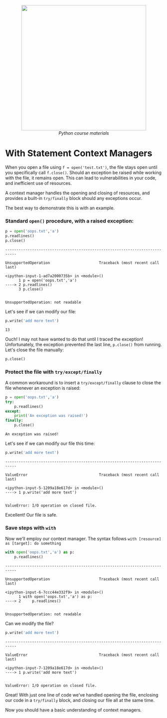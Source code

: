 <center>
    <img src='https://intecbrussel.be/img/logo3.png' width='400px' height='auto'/>
    <br/>
    <em>Python course materials</em>
</center>

# With Statement Context Managers

When you open a file using `f = open('test.txt')`, the file stays open until you specifically call `f.close()`.  Should an exception be raised while working with the file, it remains open. This can lead to vulnerabilities in your code, and inefficient use of resources.

A context manager handles the opening and closing of resources, and provides a built-in `try/finally` block should any exceptions occur.

The best way to demonstrate this is with an example.

### Standard `open()` procedure, with a raised exception:



```python
p = open('oops.txt','a')
p.readlines()
p.close()
```


    ---------------------------------------------------------------------------

    UnsupportedOperation                      Traceback (most recent call last)

    <ipython-input-1-ad7a2000735b> in <module>()
          1 p = open('oops.txt','a')
    ----> 2 p.readlines()
          3 p.close()
    

    UnsupportedOperation: not readable


Let's see if we can modify our file:


```python
p.write('add more text')
```




    13



Ouch! I may not have wanted to do that until I traced the exception! Unfortunately, the exception prevented the last line, `p.close()` from running. Let's close the file manually:


```python
p.close()
```

### Protect the file with `try/except/finally`

A common workaround is to insert a `try/except/finally` clause to close the file whenever an exception is raised:



```python
p = open('oops.txt','a')
try:
    p.readlines()
except:
    print('An exception was raised!')
finally:
    p.close()
```

    An exception was raised!
    

Let's see if we can modify our file this time:


```python
p.write('add more text')
```


    ---------------------------------------------------------------------------

    ValueError                                Traceback (most recent call last)

    <ipython-input-5-1209a18e617d> in <module>()
    ----> 1 p.write('add more text')
    

    ValueError: I/O operation on closed file.


Excellent! Our file is safe.

### Save steps with `with`

Now we'll employ our context manager. The syntax follows `with [resource] as [target]: do something`


```python
with open('oops.txt','a') as p:
    p.readlines()
```


    ---------------------------------------------------------------------------

    UnsupportedOperation                      Traceback (most recent call last)

    <ipython-input-6-7ccc44e332f9> in <module>()
          1 with open('oops.txt','a') as p:
    ----> 2     p.readlines()
    

    UnsupportedOperation: not readable


Can we modify the file?


```python
p.write('add more text')
```


    ---------------------------------------------------------------------------

    ValueError                                Traceback (most recent call last)

    <ipython-input-7-1209a18e617d> in <module>()
    ----> 1 p.write('add more text')
    

    ValueError: I/O operation on closed file.


Great! With just one line of code we've handled opening the file, enclosing our code in a `try/finally` block, and closing our file all at the same time.

Now you should have a basic understanding of context managers.
